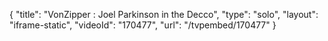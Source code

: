 {
    "title": "VonZipper : Joel Parkinson in the Decco",
    "type": "solo",
    "layout": "iframe-static",
    "videoId": "170477",
    "url": "\/tvpembed\/170477"
}